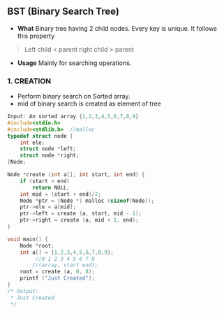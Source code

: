 
## BST (Binary Search Tree)
- **What** Binary tree having 2 child nodes. Every key is unique. It follows this property
 > Left child < parent
 > right child > parent
 
- **Usage** Mainly for searching operations.

### 1. CREATION	
- Perform binary search on Sorted array.
- mid of binary search is created as element of tree
```C++
Input: An sorted array {1,2,3,4,5,6,7,8,9}	
#include<stdio.h>
#include<stdlib.h>	//malloc
typedef struct node {
	int ele;
	struct node *left;
	struct node *right;
}Node;

Node *create (int a[], int start, int end) {
	if (start > end)
		return NULL;
	int mid = (start + end)/2;
	Node *ptr = (Node *) malloc (sizeof(Node));
	ptr->ele = a[mid];
	ptr->left = create (a, start, mid - 1);
	ptr->right = create (a, mid + 1, end);
}

void main() {
	Node *root;
	int a[] = {1,2,3,4,5,6,7,8,9};
		 //0 1 2 3 4 5 6 7 8
		//(array, start end);
	root = create (a, 0, 8);
	printf ("Just Created");
}
/* Output:
 * Just Created
 */
```
